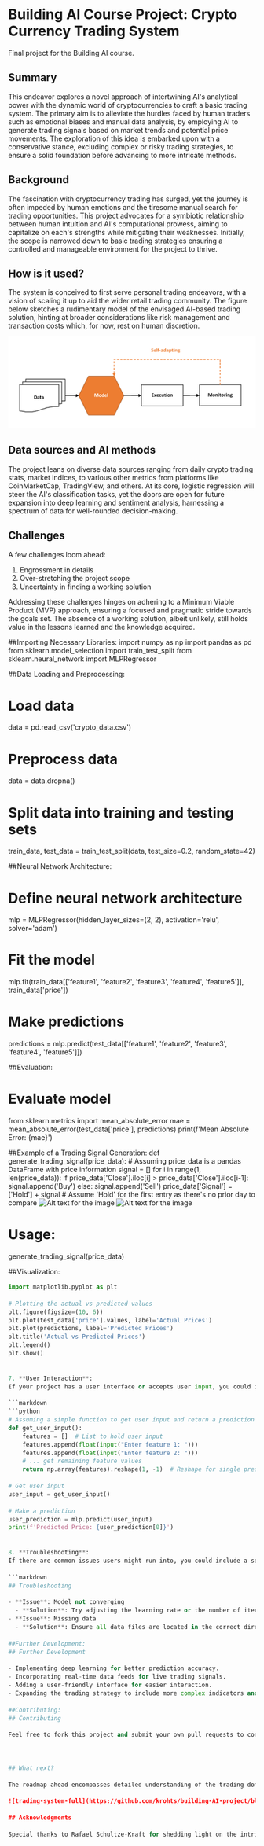 # Building AI Course Project: Crypto Currency Trading System

Final project for the Building AI course.

## Summary

This endeavor explores a novel approach of intertwining AI's analytical power with the dynamic world of cryptocurrencies to craft a basic trading system. The primary aim is to alleviate the hurdles faced by human traders such as emotional biases and manual data analysis, by employing AI to generate trading signals based on market trends and potential price movements. The exploration of this idea is embarked upon with a conservative stance, excluding complex or risky trading strategies, to ensure a solid foundation before advancing to more intricate methods.

## Background

The fascination with cryptocurrency trading has surged, yet the journey is often impeded by human emotions and the tiresome manual search for trading opportunities. This project advocates for a symbiotic relationship between human intuition and AI's computational prowess, aiming to capitalize on each's strengths while mitigating their weaknesses. Initially, the scope is narrowed down to basic trading strategies ensuring a controlled and manageable environment for the project to thrive.

## How is it used?

The system is conceived to first serve personal trading endeavors, with a vision of scaling it up to aid the wider retail trading community. The figure below sketches a rudimentary model of the envisaged AI-based trading solution, hinting at broader considerations like risk management and transaction costs which, for now, rest on human discretion.

![trading-system-basic](https://github.com/krohts/building-AI-project/blob/main/AI-empowered-trading-system-basic.png)

## Data sources and AI methods

The project leans on diverse data sources ranging from daily crypto trading stats, market indices, to various other metrics from platforms like CoinMarketCap, TradingView, and others. At its core, logistic regression will steer the AI's classification tasks, yet the doors are open for future expansion into deep learning and sentiment analysis, harnessing a spectrum of data for well-rounded decision-making.

## Challenges

A few challenges loom ahead:

1. Engrossment in details
2. Over-stretching the project scope
3. Uncertainty in finding a working solution

Addressing these challenges hinges on adhering to a Minimum Viable Product (MVP) approach, ensuring a focused and pragmatic stride towards the goals set. The absence of a working solution, albeit unlikely, still holds value in the lessons learned and the knowledge acquired.

##Importing Necessary Libraries:
import numpy as np
import pandas as pd
from sklearn.model_selection import train_test_split
from sklearn.neural_network import MLPRegressor

##Data Loading and Preprocessing:
# Load data
data = pd.read_csv('crypto_data.csv')

# Preprocess data
data = data.dropna()

# Split data into training and testing sets
train_data, test_data = train_test_split(data, test_size=0.2, random_state=42)

##Neural Network Architecture:
# Define neural network architecture
mlp = MLPRegressor(hidden_layer_sizes=(2, 2), activation='relu', solver='adam')

# Fit the model
mlp.fit(train_data[['feature1', 'feature2', 'feature3', 'feature4', 'feature5']], train_data['price'])

# Make predictions
predictions = mlp.predict(test_data[['feature1', 'feature2', 'feature3', 'feature4', 'feature5']])

##Evaluation:
# Evaluate model
from sklearn.metrics import mean_absolute_error
mae = mean_absolute_error(test_data['price'], predictions)
print(f'Mean Absolute Error: {mae}')

##Example of a Trading Signal Generation:
def generate_trading_signal(price_data):
    # Assuming price_data is a pandas DataFrame with price information
    signal = []
    for i in range(1, len(price_data)):
        if price_data['Close'].iloc[i] > price_data['Close'].iloc[i-1]:
            signal.append('Buy')
        else:
            signal.append('Sell')
    price_data['Signal'] = ['Hold'] + signal  # Assume 'Hold' for the first entry as there's no prior day to compare
![Alt text for the image](https://github.com/darkknight4563/OpenAI-Residency-Sample-Code/blob/main/DALL%C2%B7E%202023-10-06%2010.39.22%20-%20Oil%20painting%20in%20the%20style%20reminiscent%20of%20the%20Renaissance%20era_%20An%20allegorical%20depiction%20of%20the%20symbiotic%20relationship%20between%20human%20intuition%20and%20AI.%20A.png)
![Alt text for the image](https://github.com/darkknight4563/OpenAI-Residency-Sample-Code/blob/main/DALL%C2%B7E%202023-10-06%2010.39.08%20-%20Illustration_%20An%20intricate%20flowchart%20showcasing%20the%20process%20of%20the%20AI%20trading%20system.%20Starting%20from%20data%20collection%20from%20sources%20like%20CoinMarketCap%20an.png)


# Usage:
generate_trading_signal(price_data)

##Visualization:
```python
import matplotlib.pyplot as plt

# Plotting the actual vs predicted values
plt.figure(figsize=(10, 6))
plt.plot(test_data['price'].values, label='Actual Prices')
plt.plot(predictions, label='Predicted Prices')
plt.title('Actual vs Predicted Prices')
plt.legend()
plt.show()


7. **User Interaction**:
If your project has a user interface or accepts user input, you could include a code snippet demonstrating this functionality.

```markdown
```python
# Assuming a simple function to get user input and return a prediction
def get_user_input():
    features = []  # List to hold user input
    features.append(float(input("Enter feature 1: ")))
    features.append(float(input("Enter feature 2: ")))
    # ... get remaining feature values
    return np.array(features).reshape(1, -1)  # Reshape for single prediction

# Get user input
user_input = get_user_input()

# Make a prediction
user_prediction = mlp.predict(user_input)
print(f'Predicted Price: {user_prediction[0]}')


8. **Troubleshooting**:
If there are common issues users might run into, you could include a section with troubleshooting steps.

```markdown
## Troubleshooting

- **Issue**: Model not converging
  - **Solution**: Try adjusting the learning rate or the number of iterations, or ensure your data is normalized.
- **Issue**: Missing data
  - **Solution**: Ensure all data files are located in the correct directory, or check for missing values in your data and handle them accordingly.

##Further Development:
## Further Development

- Implementing deep learning for better prediction accuracy.
- Incorporating real-time data feeds for live trading signals.
- Adding a user-friendly interface for easier interaction.
- Expanding the trading strategy to include more complex indicators and order types.

##Contributing:
## Contributing

Feel free to fork this project and submit your own pull requests to contribute. All contributions are welcome!



## What next?

The roadmap ahead encompasses detailed understanding of the trading domain, data gathering, model development, and iterative testing. The process, although outlined in a linear fashion, embraces an iterative nature, constantly revisiting previous steps for refinement. Beyond the current project, there's potential for evolving into a full-fledged algorithmic trading strategy, possibly venturing into a subscription-based service model aiding retail traders.

![trading-system-full](https://github.com/krohts/building-AI-project/blob/main/AI-empowered-trading-system-full.png)

## Acknowledgments

Special thanks to Rafael Schultze-Kraft for shedding light on the intricacies of cryptocurrency price prediction and sharing invaluable resources which have served as a beacon of inspiration for this project. His work can be found [here](https://hackernoon.com/dont-be-fooled-deceptive-cryptocurrency-price-predictions-using-deep-learning-bf27e4837151).
